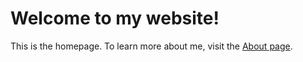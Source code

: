 # Welcome to my website!

This is the homepage. To learn more about me, visit the [About page](about).
